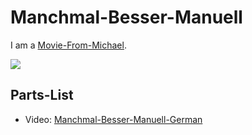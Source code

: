 # Manchmal-Besser-Manuell

I am a [Movie-From-Michael](1111.md).

![](1971100004.video_player)

## Parts-List

- Video: [Manchmal-Besser-Manuell-German](400000249.md)
